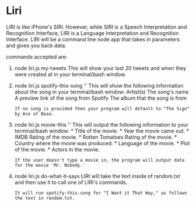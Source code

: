 # Liri
 LIRI is like iPhone's SIRI. However, while SIRI is a Speech Interpretation and Recognition Interface, LIRI is a Language Interpretation and Recognition Interface. LIRI will be a command line node app that takes in parameters and gives you back data.

 commands accepted are:

 1. node liri.js my-tweets
        This will show your last 20 tweets and when they were created at in your terminal/bash window.

2.  node liri.js spotify-this-song '<song name here>'
        This will show the following information about the song in your terminal/bash window:
            Artist(s)
            The song's name
            A preview link of the song from Spotify
            The album that the song is from

        If no song is provided then your program will default to "The Sign" by Ace of Base.

3.  node liri.js movie-this '<movie name here>'
        This will output the following information to your terminal/bash window:
            * Title of the movie.
            * Year the movie came out.
            * IMDB Rating of the movie.
            * Rotten Tomatoes Rating of the movie.
            * Country where the movie was produced.
            * Language of the movie.
            * Plot of the movie.
            * Actors in the movie.

        If the user doesn't type a movie in, the program will output data for the movie 'Mr. Nobody.'
4.  node liri.js do-what-it-says
        LIRI will take the text inside of random.txt and then use it to call one of LIRI's commands.

        It will run spotify-this-song for "I Want it That Way," as follows the text in random.txt.

